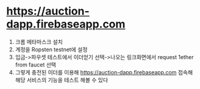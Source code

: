 # https://auction-dapp.firebaseapp.com 

1. 크롬 메타마스크 설치 
2. 계정을 Ropsten testnet에 설정
3. 입금->파우셋 테스트에서 이더얻기 선택->나오는 링크화면에서 request 1ether from faucet 선택
4. 그렇게 충전된 이더를 이용해 https://auction-dapp.firebaseapp.com 접속해 해당 서비스의 기능을 테스트 해볼 수 있다